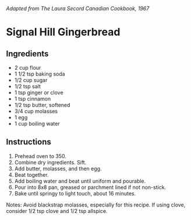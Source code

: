 *Adapted from The Laura Secord Canadian Cookbook, 1967*
# Signal Hill Gingerbread

## Ingredients
 - 2 cup flour
 - 1 1/2 tsp baking soda
 - 1/2 cup sugar
 - 1/2 tsp salt
 - 1 tsp ginger or clove
 - 1 tsp cinnamon
 - 1/2 tsp butter, softened
 - 3/4 cup molasses
 - 1 egg
 - 1 cup boiling water

## Instructions
 1. Prehead oven to 350.
 2. Combine dry ingredients. Sift.
 3. Add butter, molasses, and then egg.
 4. Beat together.
 5. Add boiling water and beat until uniform and pourable.
 6. Pour into 8x8 pan, greased or parchment lined if not non-stick.
 7. Bake until springy to light touch, about 16 minutes.

Notes: Avoid blackstrap molasses, especially for this recipe.
If using clove, consider 1/2 tsp clove and 1/2 tsp allspice.

